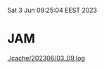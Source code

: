 Sat  3 Jun 09:25:04 EEST 2023
# JAM
<a href='./cache/202306/03_09.log'>./cache/202306/03_09.log</a>
